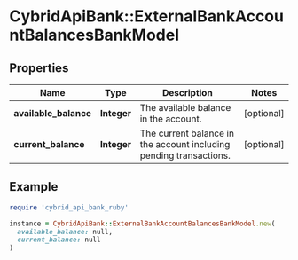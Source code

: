 # CybridApiBank::ExternalBankAccountBalancesBankModel

## Properties

| Name | Type | Description | Notes |
| ---- | ---- | ----------- | ----- |
| **available_balance** | **Integer** | The available balance in the account. | [optional] |
| **current_balance** | **Integer** | The current balance in the account including pending transactions. | [optional] |

## Example

```ruby
require 'cybrid_api_bank_ruby'

instance = CybridApiBank::ExternalBankAccountBalancesBankModel.new(
  available_balance: null,
  current_balance: null
)
```

